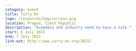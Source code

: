 ```yaml
---
category: event
title: Curry On
logo: /resources/img/curryon.png
location: Prague, Czech Republic
description: "Academia and industry need to have a talk."
start: 6 July 2015
end: 7 July 2015
link-out: http://www.curry-on.org/2015/
---
```

